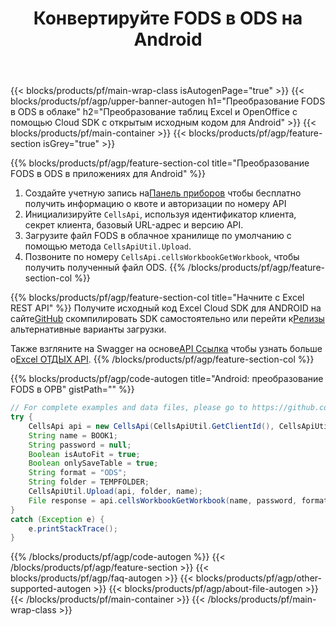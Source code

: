 ﻿---
title:  Конвертируйте FODS в ODS на Android
description: Автоматизация Excel операций по манипулированию файлами, таких как создание, редактирование и преобразование, с помощью облака API и Android SDK с открытым исходным кодом
url: /ru/android/conversion/fods-to-ods/
family: cells
platformtag: android
feature: conversion
informat: FODS
outformat: ODS
platform: Android
otherformats: CSV XLSB TIFF HTML FODS MD XLT XLSX SVG XLTX TSV XLSM PDF MHTML XLTM TXT 
---
{{< blocks/products/pf/main-wrap-class isAutogenPage="true" >}}
{{< blocks/products/pf/agp/upper-banner-autogen h1="Преобразование FODS в ODS в облаке" h2="Преобразование таблиц Excel и OpenOffice с помощью Cloud SDK с открытым исходным кодом для Android" >}}
{{< blocks/products/pf/main-container >}}
{{< blocks/products/pf/agp/feature-section isGrey="true" >}}

{{% blocks/products/pf/agp/feature-section-col title="Преобразование FODS в ODS в приложениях для Android" %}}
1.  Создайте учетную запись на<a href="https://dashboard.aspose.cloud/">Панель приборов</a> чтобы бесплатно получить информацию о квоте и авторизации по номеру API
1. Инициализируйте ```CellsApi```, используя идентификатор клиента, секрет клиента, базовый URL-адрес и версию API.
1. Загрузите файл FODS в облачное хранилище по умолчанию с помощью метода ```CellsApiUtil.Upload```.
1. Позвоните по номеру ```CellsApi.cellsWorkbookGetWorkbook```, чтобы получить полученный файл ODS.
{{% /blocks/products/pf/agp/feature-section-col %}}

{{% blocks/products/pf/agp/feature-section-col title="Начните с Excel REST API" %}}
 Получите исходный код Excel Cloud SDK для ANDROID на сайте[GitHub](https://github.com/aspose-cells-cloud/aspose-cells-cloud-android) скомпилировать SDK самостоятельно или перейти к[Релизы](https://releases.aspose.cloud/) альтернативные варианты загрузки.

 Также взгляните на Swagger на основе[API Ссылка](https://apireference.aspose.cloud/cells/) чтобы узнать больше о[Excel ОТДЫХ API](https://products.aspose.cloud/cells/curl/).
{{% /blocks/products/pf/agp/feature-section-col %}}

{{% blocks/products/pf/agp/code-autogen title="Android: преобразование FODS в ОРВ" gistPath="" %}}
```java
// For complete examples and data files, please go to https://github.com/aspose-cells-cloud/aspose-cells-cloud-android/
try {
    CellsApi api = new CellsApi(CellsApiUtil.GetClientId(), CellsApiUtil.GetClientSecret(), CellsApiUtil.GetAPIVersion(), CellsApiUtil.GetBaseUrl());
    String name = BOOK1;
    String password = null;
    Boolean isAutoFit = true;
    Boolean onlySaveTable = true;
    String format = "ODS";
    String folder = TEMPFOLDER;
    CellsApiUtil.Upload(api, folder, name);
    File response = api.cellsWorkbookGetWorkbook(name, password, format, isAutoFit, onlySaveTable, folder, null, null);
}
catch (Exception e) {
    e.printStackTrace();
}
```
{{% /blocks/products/pf/agp/code-autogen %}}
{{< /blocks/products/pf/agp/feature-section >}}
{{< blocks/products/pf/agp/faq-autogen >}}
{{< blocks/products/pf/agp/other-supported-autogen >}}
{{< blocks/products/pf/agp/about-file-autogen >}}
{{< /blocks/products/pf/main-container >}}
{{< /blocks/products/pf/main-wrap-class >}}